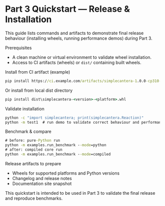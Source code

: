 # Part 3 Quickstart — Release & Installation

This guide lists commands and artifacts to demonstrate final release behaviour (installing wheels, running performance demos) during Part 3.

Prerequisites
- A clean machine or virtual environment to validate wheel installation.
- Access to CI artifacts (wheels) or `dist/` containing built wheels.

Install from CI artifact (example)

```cmd
pip install https://ci.example.com/artifacts/simplecantera-1.0.0-cp310-win_amd64.whl
```

Or install from local dist directory

```cmd
pip install dist\simplecantera-<version>-<platform>.whl
```

Validate installation

```cmd
python -c "import simplecantera; print(simplecantera.Reaction)"
python -m test1  # run demo to validate correct behaviour and performance
```

Benchmark & compare

```cmd
# before: pure-Python run
python -m examples.run_benchmark --mode=python
# after: compiled core run
python -m examples.run_benchmark --mode=compiled
```

Release artifacts to prepare
- Wheels for supported platforms and Python versions
- Changelog and release notes
- Documentation site snapshot

This quickstart is intended to be used in Part 3 to validate the final release and reproduce benchmarks.
